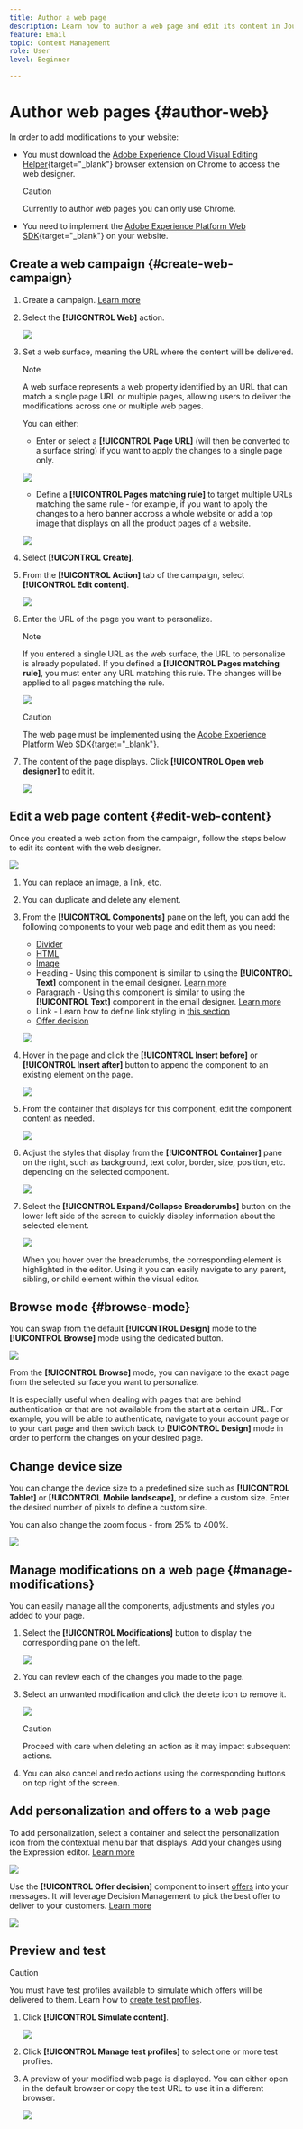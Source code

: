 ```yaml
---
title: Author a web page
description: Learn how to author a web page and edit its content in Journey Optimizer
feature: Email
topic: Content Management
role: User
level: Beginner

---
```

# Author web pages {#author-web}

In order to add modifications to your website:

* You must download the [Adobe Experience Cloud Visual Editing Helper](https://chrome.google.com/webstore/detail/adobe-experience-cloud-vi/kgmjjkfjacffaebgpkpcllakjifppnca){target="_blank"} browser extension on Chrome to access the web designer.

    >[!CAUTION]
    >
    >Currently to author web pages you can only use Chrome.

    <!--Add link to documentation (first to be documented for Target so we should be able to use the same doc).-->

* You need to implement the [Adobe Experience Platform Web SDK](https://experienceleague.adobe.com/docs/platform-learn/implement-web-sdk/overview.html){target="_blank"} on your website.

## Create a web campaign {#create-web-campaign}

1. Create a campaign. [Learn more](../campaigns/create-campaign.md)

1. Select the **[!UICONTROL Web]** action.

    ![](assets/web-create-campaign.png)

1. Set a web surface, meaning the URL where the content will be delivered.

    >[!NOTE]
    >
    >    A web surface represents a web property identified by an URL that can match a single page URL or multiple pages, allowing users to deliver the modifications across one or multiple web pages.

    You can either:

    * Enter or select a **[!UICONTROL Page URL]** (will then be converted to a surface string) if you want to apply the changes to a single page only.

    ![](assets/web-campaign-surface.png)
    
    * Define a **[!UICONTROL Pages matching rule]** to target multiple URLs matching the same rule - for example, if you want to apply the changes to a hero banner accross a whole website or add a top image that displays on all the product pages of a website.

    ![](assets/web-campaign-matching-rule.png)

1. Select **[!UICONTROL Create]**.

1. From the **[!UICONTROL Action]** tab of the campaign, select **[!UICONTROL Edit content]**.

    ![](assets/web-edit-content.png)

1. Enter the URL of the page you want to personalize.

    >[!NOTE]
    >
    >If you entered a single URL as the web surface, the URL to personalize is already populated. If you defined a **[!UICONTROL Pages matching rule]**, you must enter any URL matching this rule. The changes will be applied to all pages matching the rule.

    ![](assets/web-edit-enter-url.png)

    >[!CAUTION]
    >
    >The web page must be implemented using the [Adobe Experience Platform Web SDK](https://experienceleague.adobe.com/docs/platform-learn/implement-web-sdk/overview.html){target="_blank"}.


1. The content of the page displays. Click **[!UICONTROL Open web designer]** to edit it.

    ![](assets/web-open-designer.png)

## Edit a web page content {#edit-web-content}

Once you created a web action from the campaign, follow the steps below to edit its content with the web designer.

![](assets/web-designer.png)

1. You can replace an image, a link, etc.

1. You can duplicate and delete any element.

1. From the **[!UICONTROL Components]** pane on the left, you can add the following components to your web page and edit them as you need:

    * [Divider](../design/content-components.md#divider)
    * [HTML](../design/content-components.md#HTML)
    * [Image](../design/content-components.md#image)
    * Heading - Using this component is similar to using the **[!UICONTROL Text]** component in the email designer. [Learn more](../design/content-components.md#text)
    * Paragraph - Using this component is similar to using the **[!UICONTROL Text]** component in the email designer. [Learn more](../design/content-components.md#text)
    * Link - Learn how to define link styling in [this section](../design/styling-links.md)
    * [Offer decision](../design/deliver-personalized-offers.md)

    ![](assets/web-designer-components.png)

1. Hover in the page and click the **[!UICONTROL Insert before]** or **[!UICONTROL Insert after]** button to append the component to an existing element on the page.

    ![](assets/web-designer-insert-components.png)

1. From the container that displays for this component, edit the component content as needed.

    ![](assets/web-designer-edit-html.png)

1. Adjust the styles that display from the **[!UICONTROL Container]** pane on the right, such as background, text color, border, size, position, etc. depending on the selected component.

    ![](assets/web-designer-html-style.png)

1. Select the **[!UICONTROL Expand/Collapse Breadcrumbs]** button on the lower left side of the screen to quickly display information about the selected element.

    ![](assets/web-designer-breadcrumbs.png)

    When you hover over the breadcrumbs, the corresponding element is highlighted in the editor. Using it you can easily navigate to any parent, sibling, or child element within the visual editor.

## Browse mode {#browse-mode}

You can swap from the default **[!UICONTROL Design]** mode to the **[!UICONTROL Browse]** mode using the dedicated button.

![](assets/web-designer-browse-mode.png)

From the **[!UICONTROL Browse]** mode, you can navigate to the exact page from the selected surface you want to personalize.

It is especially useful when dealing with pages that are behind authentication or that are not available from the start at a certain URL. For example, you will be able to authenticate, navigate to your account page or to your cart page and then switch back to **[!UICONTROL Design]** mode in order to perform the changes on your desired page.

## Change device size

You can change the device size to a predefined size such as **[!UICONTROL Tablet]** or **[!UICONTROL Mobile landscape]**, or define a custom size. Enter the desired number of pixels to define a custom size.

You can also change the zoom focus - from 25% to 400%.

![](assets/web-designer-device.png)

## Manage modifications on a web page {#manage-modifications}

You can easily manage all the components, adjustments and styles you added to your page.

1. Select the **[!UICONTROL Modifications]** button to display the corresponding pane on the left.

    ![](assets/web-designer-modifications-pane.png)

1. You can review each of the changes you made to the page.

1. Select an unwanted modification and click the delete icon to remove it.

    ![](assets/web-designer-modifications-delete.png)

    >[!CAUTION]
    >
    >Proceed with care when deleting an action as it may impact subsequent actions.

1. You can also cancel and redo actions using the corresponding buttons on top right of the screen.

    <!--![](assets/web-designer-cancel-redo.png)-->

## Add personalization and offers to a web page

To add personalization, select a container and select the personalization icon from the contextual menu bar that displays. Add your changes using the Expression editor. [Learn more](../personalization/personalization-build-expressions.md)

![](assets/web-designer-personalization.png)

Use the **[!UICONTROL Offer decision]** component to insert [offers](../offers/get-started/starting-offer-decisioning.md) into your messages. It will leverage Decision Management to pick the best offer to deliver to your customers. [Learn more](../design/deliver-personalized-offers.md)

![](assets/web-designer-offer.png)

## Preview and test

>[!CAUTION]
>
>You must have test profiles available to simulate which offers will be delivered to them. Learn how to [create test profiles](../segment/creating-test-profiles.md).

1. Click **[!UICONTROL Simulate content]**.

    ![](assets/web-designer-simulate.png)

1. Click **[!UICONTROL Manage test profiles]** to select one or more test profiles.
1. A preview of your modified web page is displayed. You can either open in the default browser or copy the test URL to use it in a different browser.

    ![](assets/web-designer-preview.png)

<!--See simulation.md and preview.md-->